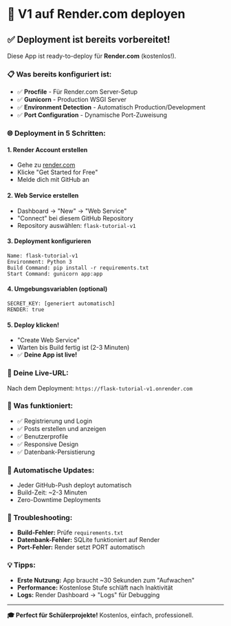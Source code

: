 # 🚀 V1 auf Render.com deployen

## ✅ Deployment ist bereits vorbereitet!

Diese App ist ready-to-deploy für **Render.com** (kostenlos!).

### 📋 Was bereits konfiguriert ist:

- ✅ **Procfile** - Für Render.com Server-Setup
- ✅ **Gunicorn** - Production WSGI Server
- ✅ **Environment Detection** - Automatisch Production/Development
- ✅ **Port Configuration** - Dynamische Port-Zuweisung

### 🌐 Deployment in 5 Schritten:

#### 1. Render Account erstellen
- Gehe zu [render.com](https://render.com)
- Klicke "Get Started for Free"
- Melde dich mit GitHub an

#### 2. Web Service erstellen
- Dashboard → "New" → "Web Service"
- "Connect" bei diesem GitHub Repository
- Repository auswählen: `flask-tutorial-v1`

#### 3. Deployment konfigurieren
```
Name: flask-tutorial-v1
Environment: Python 3
Build Command: pip install -r requirements.txt
Start Command: gunicorn app:app
```

#### 4. Umgebungsvariablen (optional)
```
SECRET_KEY: [generiert automatisch]
RENDER: true
```

#### 5. Deploy klicken!
- "Create Web Service"
- Warten bis Build fertig ist (2-3 Minuten)
- ✅ **Deine App ist live!**

### 🔗 Deine Live-URL:
Nach dem Deployment: `https://flask-tutorial-v1.onrender.com`

### 📱 Was funktioniert:
- ✅ Registrierung und Login
- ✅ Posts erstellen und anzeigen
- ✅ Benutzerprofile
- ✅ Responsive Design
- ✅ Datenbank-Persistierung

### 🔄 Automatische Updates:
- Jeder GitHub-Push deployt automatisch
- Build-Zeit: ~2-3 Minuten
- Zero-Downtime Deployments

### 🐛 Troubleshooting:
- **Build-Fehler:** Prüfe `requirements.txt`
- **Datenbank-Fehler:** SQLite funktioniert auf Render
- **Port-Fehler:** Render setzt PORT automatisch

### 💡 Tipps:
- **Erste Nutzung:** App braucht ~30 Sekunden zum "Aufwachen"
- **Performance:** Kostenlose Stufe schläft nach Inaktivität
- **Logs:** Render Dashboard → "Logs" für Debugging

---

**🎓 Perfect für Schülerprojekte!** Kostenlos, einfach, professionell.